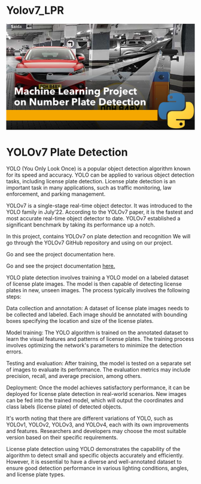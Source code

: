 # Yolov7_LPR

![Yolov7](https://github.com/AISoltani/Yolov7_LPR/blob/main/Documentation/Machine-Learning-Project-on-Number-Plate-Detection.png)

# YOLOv7 Plate Detection
YOLO (You Only Look Once) is a popular object detection algorithm known for its speed and accuracy. YOLO can be applied to various object detection tasks, including license plate detection. License plate detection is an important task in many applications, such as traffic monitoring, law enforcement, and parking management.

YOLOv7 is a single-stage real-time object detector. It was introduced to the YOLO family in July’22. According to the YOLOv7 paper, it is the fastest and most accurate real-time object detector to date. YOLOv7 established a significant benchmark by taking its performance up a notch.

In this project, contains YOLOv7 on plate detection and recognition We will go through the YOLOv7 GitHub repository and using on our project.

Go and see the project documentation here.

Go and see the project documentation  [here.](https://github.com/AISoltani/Yolov7_LPR/blob/main/Documentation/LRP_Report.pdf)



YOLO plate detection involves training a YOLO model on a labeled dataset of license plate images. The model is then capable of detecting license plates in new, unseen images. The process typically involves the following steps:

Data collection and annotation: A dataset of license plate images needs to be collected and labeled. Each image should be annotated with bounding boxes specifying the location and size of the license plates.

Model training: The YOLO algorithm is trained on the annotated dataset to learn the visual features and patterns of license plates. The training process involves optimizing the network's parameters to minimize the detection errors.

Testing and evaluation: After training, the model is tested on a separate set of images to evaluate its performance. The evaluation metrics may include precision, recall, and average precision, among others.

Deployment: Once the model achieves satisfactory performance, it can be deployed for license plate detection in real-world scenarios. New images can be fed into the trained model, which will output the coordinates and class labels (license plate) of detected objects.

It's worth noting that there are different variations of YOLO, such as YOLOv1, YOLOv2, YOLOv3, and YOLOv4, each with its own improvements and features. Researchers and developers may choose the most suitable version based on their specific requirements.

License plate detection using YOLO demonstrates the capability of the algorithm to detect small and specific objects accurately and efficiently. However, it is essential to have a diverse and well-annotated dataset to ensure good detection performance in various lighting conditions, angles, and license plate types.
